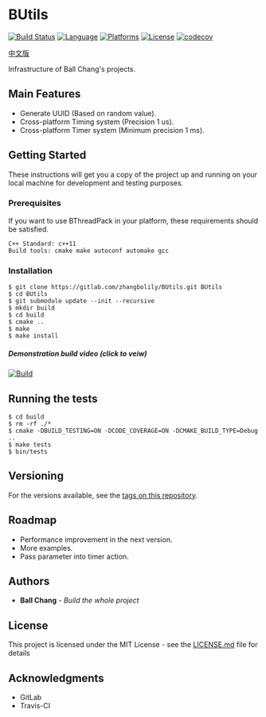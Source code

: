 # BUtils #
[![Build Status](https://travis-ci.com/zhangbolily/BUtils.svg?branch=dev)](https://travis-ci.com/zhangbolily/BUtils)
[![Language](https://img.shields.io/badge/language-C%2B%2B11-orange.svg)](https://isocpp.org/)
[![Platforms](https://img.shields.io/badge/platform-Linux%20%7C%20Windows-green.svg)](https://gitlab.com/zhangbolily/bthreadpack)
[![License](https://img.shields.io/badge/license-MIT-blue.svg)](https://opensource.org/licenses/MIT/)
[![codecov](https://codecov.io/gl/zhangbolily/BUtils/branch/dev/graph/badge.svg)](https://codecov.io/gl/zhangbolily/BUtils)

[中文版](./README.zh_CN.md)

Infrastructure of Ball Chang's projects.

## Main Features
- Generate UUID (Based on random value).
- Cross-platform Timing system (Precision 1 us).
- Cross-platform Timer system (Minimum precision 1 ms).

## Getting Started

These instructions will get you a copy of the project up and running on your local machine for development and testing purposes.

### Prerequisites

If you want to use BThreadPack in your platform, these requirements should be satisfied.

```
C++ Standard: c++11
Build tools: cmake make autoconf automake gcc
```

### Installation

```
$ git clone https://gitlab.com/zhangbolily/BUtils.git BUtils
$ cd BUtils
$ git submodule update --init --recursive
$ mkdir build
$ cd build
$ cmake ..
$ make
$ make install
```

##### Demonstration build video (click to veiw)

[![Build](https://asciinema.org/a/pxITpcCQsCXepW80eHSjB5byF.svg)](https://asciinema.org/a/pxITpcCQsCXepW80eHSjB5byF)
## Running the tests
```
$ cd build
$ rm -rf ./*
$ cmake -DBUILD_TESTING=ON -DCODE_COVERAGE=ON -DCMAKE_BUILD_TYPE=Debug ..
$ make tests
$ bin/tests
```

## Versioning

For the versions available, see the [tags on this repository](https://gitlab.com/zhangbolily/BUtils/tags).

## Roadmap
- Performance improvement in the next version.
- More examples.
- Pass parameter into timer action.

## Authors

* **Ball Chang** - *Build the whole project*

## License

This project is licensed under the MIT License - see the [LICENSE.md](LICENSE.md) file for details

## Acknowledgments

* GitLab
* Travis-CI
